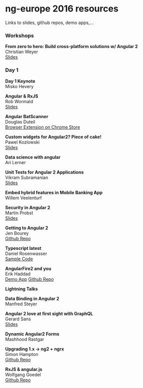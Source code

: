 ng-europe 2016 resources
========================
Links to slides, github repos, demo apps,...

### Workshops

**From zero to hero: Build cross-platform solutions w/ Angular 2**  
Christian Weyer  
[Slides](https://speakerdeck.com/christianweyer/from-zero-to-hero-build-cross-platform-solutions-with-angular-2)

### Day 1 

**Day 1 Keynote**   
Misko Hevery  


**Angular & RxJS**  
Rob Wormald  
[Slides](https://docs.google.com/presentation/d/1Q4raWgWEkhJsPNWD9O_67kIc3PtkwebppqRFhFPKQVE/edit?usp=sharing)  &nbsp;&nbsp;

**Angular BatScanner**  
Douglas Duteil  
[Browser Extension on Chrome Store](https://chrome.google.com/webstore/detail/angular-batscanner/gcngciildkejiapchdgpcniflijoiadf)

**Custom widgets for Angular2? Piece of cake!**  
Pawel Kozlowski  
[Slides](https://pkozlowski-opensource.github.io/ng-europe-2016)

**Data science with angular**  
Ari Lerner  

**Unit Tests for Angular 2 Applications**  
Vikram Subramanian  
[Slides](https://t.co/VrzZ284zoM)

**Embed hybrid features in Mobile Banking App**  
Willem Veelenturf  

**Security in Angular 2**  
Martin Probst  
[Slides](http://g.co/ng/security-ng-europe16)

**Getting to Angular 2**  
Jen Bourey  
[Github Repo](https://github.com/bourey/ngupgrade-example)

**Typescript latest**  
Daniel Rosenwasser  
[Sample Code](https://github.com/DanielRosenwasser/ng-europe-2016)

**AngularFire2 and you**  
Erik Haddad  
[Demo App](https://quando.social/)
[Github Repo](https://github.com/erikhaddad/angular2-quando)

	

**Lightning Talks**

**Data Binding in Angular 2**  
Manfred Steyer

**Angular 2 love at first sight with GraphQL**  
Gerard Sans  
[Slides](http://slides.com/gerardsans/ngeurope-ng2-loves-graphql#/)
	
**Dynamic Angular2 Forms**  
Mashhood Rastgar

**Upgrading 1.x -> ng2 + ngrx**  
Simon Hampton  
[Github Repo](https://github.com/simonh1000/af-ng2-ngrx)

**RxJS & angular.js**  
Wolfgang Goedel  
[Github Repo](https://github.com/wolfgangGoedel/observe-on-scope)
